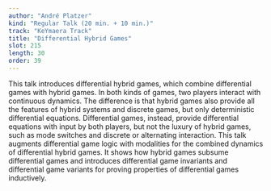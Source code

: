 ```yaml
---
author: "André Platzer"
kind: "Regular Talk (20 min. + 10 min.)"
track: "KeYmaera Track"
title: "Differential Hybrid Games"
slot: 215
length: 30
order: 39
---
```


This talk introduces differential hybrid games, which combine differential games with hybrid games. In both kinds of games, two players interact with continuous dynamics. The difference is that hybrid games also provide all the features of hybrid systems and discrete games, but only deterministic differential equations. Differential games, instead, provide differential equations with input by both players, but not the luxury of hybrid games, such as mode switches and discrete or alternating interaction. This talk augments differential game logic with modalities for the combined dynamics of differential hybrid games. It shows how hybrid games subsume differential games and introduces differential game invariants and differential game variants for proving properties of differential games inductively.
